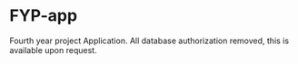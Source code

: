 # FYP-app
Fourth year project Application.
All database authorization removed, this is available upon request.
